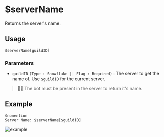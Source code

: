# $serverName
Returns the server's name.

## Usage
```
$serverName[guildID]
```

### Parameters 
- `guildID` `(Type : Snowflake || Flag : Required)` : The server to get the name of. Use `$guildID` for the current server.

> 🧙‍♂️ The bot must be present in the server to return it's name.


## Example
```
$nomention
Server Name: $serverName[$guildID]
```

![example](https://user-images.githubusercontent.com/69215413/126522125-78166781-6dbf-4dbd-8000-ed4262ca5db8.png)
